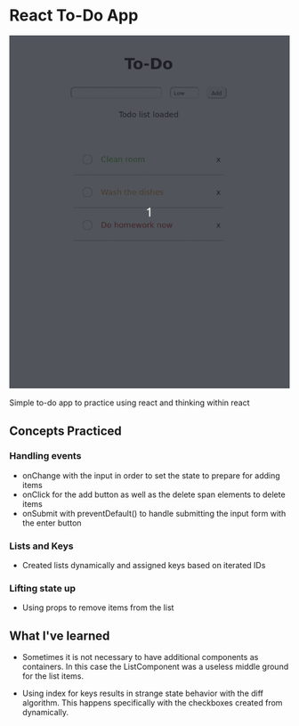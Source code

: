 # React To-Do App

![Main functionality](todo.gif)

Simple to-do app to practice using react and thinking within react

## Concepts Practiced

### Handling events

- onChange with the input in order to set the state to prepare for adding items
- onClick for the add button as well as the delete span elements to delete items
- onSubmit with preventDefault() to handle submitting the input form with the enter button

### Lists and Keys

- Created lists dynamically and assigned keys based on iterated IDs

### Lifting state up

- Using props to remove items from the list

## What I've learned

- Sometimes it is not necessary to have additional components as containers. In this case the ListComponent was a useless middle ground for the list items.

- Using index for keys results in strange state behavior with the diff algorithm. This happens specifically with the checkboxes created from dynamically.
